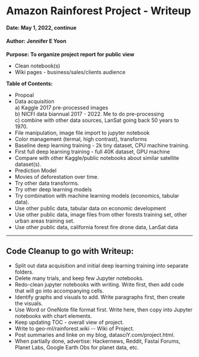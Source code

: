 # Amazon Rainforest Project - Writeup  

#### Date:    May 1, 2022, continue  
#### Author:  Jennifer E Yoon

**Purpose: To organize project report for public view**  

 * Clean notebook(s)  
 * Wiki pages - business/sales/clients audience  

**Table of Contents:**  

 * Propoal  
 * Data acquisition  
   a) Kaggle 2017 pre-processed images  
   b) NICFI data biannual 2017 - 2022. Me to do pre-processing   
   c) combine with other data sources, LanSat going back 50 years to 1970.  
 * File manipulation, image file import to jupyter notebook  
 * Color management (termal, high contrast), transforms    
 * Baseline deep learning training - 2k tiny dataset, CPU machine training.     
 * First full deep learning training - full 40K dataset, GPU machine  
 * Compare with other Kaggle/public notebooks about similar satellite dataset(s).  
 * Prediction Model  
 * Movies of deforestation over time.  
 * Try other data transforms.  
 * Try other deep learning models  
 * Try combination with machine learning models (economics, tabular data).  
 * Use other public data, tabular data on economic development  
 * Use other public data, image files from other forests training set, other urban areas training set.   
 * Use other public data, california forest fire drone data, LanSat data    


------------ 

## Code Cleanup to go with Writeup:  

 * Split out data acquisition and initial deep learning training into separate folders. 
 * Delete many trials, and keep few Jupyter notebooks.  
 * Redo-clean jupyter notebooks with writing.  Write first, then add code that will go into accompanying cells.  
 * Identify graphs and visuals to add. Write paragraphs first, then create the visuals.  
 * Use Word or OneNote file format first.  Write here, then copy into Jupyter notebooks with chart elements.  
 * Keep updating TOC - overall view of project.  
 * Write to geo-ml/rainforest.wiki  -- Wiki of Project.  
 * Post summaries and linke on my blog, datasciY.com/project.html.  
 * When partially done, advertise:  Hackernews, Reddit, Fastai Forums, Planet Labs, Google Earth Obs for planet data, etc.  




